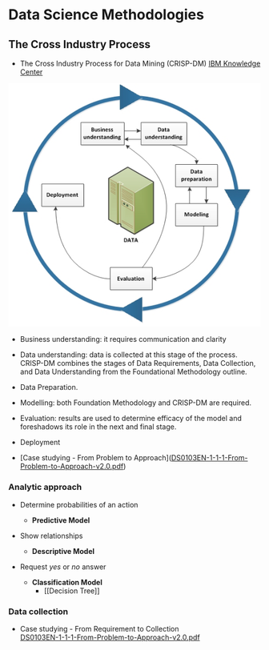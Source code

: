 # Data Science Methodologies 

## The Cross Industry Process 

- The Cross Industry Process for Data Mining (CRISP-DM)  [IBM Knowledge Center](https://www.ibm.com/support/knowledgecenter/SS3RA7_sub/modeler_crispdm_ddita/clementine/crisp_help/crisp_overview.html)

![](https://github.com/wtbrissy/IBM-Data-Science-Coursera/blob/draft/Project%20Description%20/image%20/CRISP-DM.png)

- Business understanding: it requires communication and clarity 
- Data understanding: data is collected at this stage of the process. CRISP-DM combines the stages of Data Requirements, Data Collection, and Data Understanding from the Foundational Methodology outline. 
- Data Preparation.
- Modelling: both Foundation Methodology and CRISP-DM are required.
- Evaluation: results are used to determine efficacy of the model and foreshadows its role in the next and final stage. 
- Deployment

- [Case studying - From Problem to Approach](<a href='3-%20Data%20Science%20Methodologies/DS0103EN-1-1-1-From-Problem-to-Approach-v2.0.pdf'>DS0103EN-1-1-1-From-Problem-to-Approach-v2.0.pdf</a>)

### Analytic approach 

- Determine probabilities of an action 
	- **Predictive Model**

- Show relationships 
	- **Descriptive Model**

- Request *yes* or *no* answer 
	- **Classification Model** 
		- [[Decision Tree]]

### Data collection 
- Case studying - From Requirement to Collection  
<a href='3-%20Data%20Science%20Methodologies/DS0103EN-1-1-1-From-Problem-to-Approach-v2.0.pdf'>DS0103EN-1-1-1-From-Problem-to-Approach-v2.0.pdf</a>




